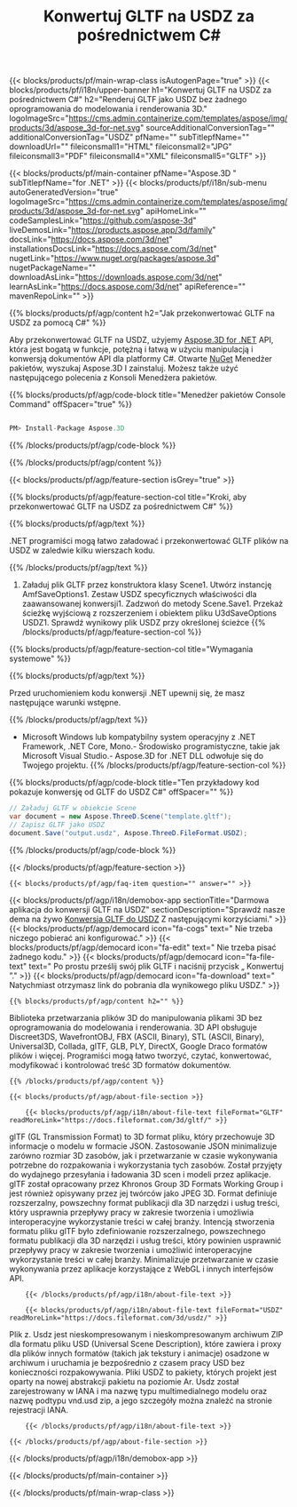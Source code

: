 ﻿---
title: Konwertuj GLTF na USDZ za pośrednictwem C# 
url: /pl/net/conversion/gltf-to-usdz 
description: Przykładowy kod dla konwersji od GLTF do USDZ C#. Użyj kodu przykładowego API dla plików wsadowych GLTF do konwersji USDZ w ramach VB.NET, asp .NET lub dowolnej aplikacji opartej na .NET.
---
{{< blocks/products/pf/main-wrap-class isAutogenPage="true" >}}
{{< blocks/products/pf/i18n/upper-banner h1="Konwertuj GLTF na USDZ za pośrednictwem C#" h2="Renderuj GLTF jako USDZ bez żadnego oprogramowania do modelowania i renderowania 3D." logoImageSrc="https://cms.admin.containerize.com/templates/aspose/img/products/3d/aspose_3d-for-net.svg" sourceAdditionalConversionTag="" additionalConversionTag="USDZ" pfName="" subTitlepfName="" downloadUrl="" fileiconsmall1="HTML" fileiconsmall2="JPG" fileiconsmall3="PDF" fileiconsmall4="XML" fileiconsmall5="GLTF" >}}

{{< blocks/products/pf/main-container pfName="Aspose.3D " subTitlepfName="for .NET" >}}
{{< blocks/products/pf/i18n/sub-menu autoGeneratedVersion="true" logoImageSrc="https://cms.admin.containerize.com/templates/aspose/img/products/3d/aspose_3d-for-net.svg" apiHomeLink="" codeSamplesLink="https://github.com/aspose-3d" liveDemosLink="https://products.aspose.app/3d/family" docsLink="https://docs.aspose.com/3d/net" installationsDocsLink="https://docs.aspose.com/3d/net" nugetLink="https://www.nuget.org/packages/aspose.3d" nugetPackageName="" downloadAsLink="https://downloads.aspose.com/3d/net" learnAsLink="https://docs.aspose.com/3d/net" apiReference="" mavenRepoLink="" >}}

{{% blocks/products/pf/agp/content h2="Jak przekonwertować GLTF na USDZ za pomocą C#" %}}

 Aby przekonwertować GLTF na USDZ, użyjemy
 [Aspose.3D for .NET](https://products.aspose.com/3d/net) 
 API, która jest bogatą w funkcje, potężną i łatwą w użyciu manipulacją i konwersją dokumentów API dla platformy C#. Otwarte
 [NuGet](https://www.nuget.org/packages/aspose.3d) 
 Menedżer pakietów, wyszukaj
 Aspose.3D 
 I zainstaluj. Możesz także użyć następującego polecenia z Konsoli Menedżera pakietów.

{{% blocks/products/pf/agp/code-block title="Menedżer pakietów Console Command" offSpacer="true" %}}

```cs

PM> Install-Package Aspose.3D


```

{{% /blocks/products/pf/agp/code-block %}}

{{% /blocks/products/pf/agp/content %}}

{{< blocks/products/pf/agp/feature-section isGrey="true" >}}

{{% blocks/products/pf/agp/feature-section-col title="Kroki, aby przekonwertować GLTF na USDZ za pośrednictwem C#" %}}

{{% blocks/products/pf/agp/text %}}

 .NET programiści mogą łatwo załadować i przekonwertować GLTF plików na USDZ w zaledwie kilku wierszach kodu.

{{% /blocks/products/pf/agp/text %}}

1. Załaduj plik GLTF przez konstruktora klasy Scene1. Utwórz instancję AmfSaveOptions1. Zestaw USDZ specyficznych właściwości dla zaawansowanej konwersji1. Zadzwoń do metody Scene.Save1. Przekaż ścieżkę wyjściową z rozszerzeniem i obiektem pliku U3dSaveOptions USDZ1. Sprawdź wynikowy plik USDZ przy określonej ścieżce
{{% /blocks/products/pf/agp/feature-section-col %}}

{{% blocks/products/pf/agp/feature-section-col title="Wymagania systemowe" %}}

{{% blocks/products/pf/agp/text %}}

 Przed uruchomieniem kodu konwersji .NET upewnij się, że masz następujące warunki wstępne.

{{% /blocks/products/pf/agp/text %}}

- Microsoft Windows lub kompatybilny system operacyjny z .NET Framework, .NET Core, Mono.- Środowisko programistyczne, takie jak Microsoft Visual Studio.- Aspose.3D for .NET DLL odwołuje się do Twojego projektu.
{{% /blocks/products/pf/agp/feature-section-col %}}

{{% blocks/products/pf/agp/code-block title="Ten przykładowy kod pokazuje konwersję od GLTF do USDZ C#" offSpacer="" %}}

```cs
// Załaduj GLTF w obiekcie Scene 
var document = new Aspose.ThreeD.Scene("template.gltf");
// Zapisz GLTF jako USDZ 
document.Save("output.usdz", Aspose.ThreeD.FileFormat.USDZ); 


```

{{% /blocks/products/pf/agp/code-block %}}

{{< /blocks/products/pf/agp/feature-section >}}

    {{< blocks/products/pf/agp/faq-item question="" answer="" >}}
 

<!-- aboutfile Starts -->

{{< blocks/products/pf/agp/i18n/demobox-app sectionTitle="Darmowa aplikacja do konwersji GLTF na USDZ" sectionDescription="Sprawdź nasze dema na żywo [Konwersja GLTF do USDZ](https://products.aspose.app/3d/conversion/gltf-to-usdz) Z następującymi korzyściami." >}}
        {{< blocks/products/pf/agp/democard icon="fa-cogs" text=" Nie trzeba niczego pobierać ani konfigurować." >}}
        {{< blocks/products/pf/agp/democard icon="fa-edit" text=" Nie trzeba pisać żadnego kodu." >}}
        {{< blocks/products/pf/agp/democard icon="fa-file-text" text=" Po prostu prześlij swój plik GLTF i naciśnij przycisk „ Konwertuj ”." >}}
        {{< blocks/products/pf/agp/democard icon="fa-download" text=" Natychmiast otrzymasz link do pobrania dla wynikowego pliku USDZ." >}}

    {{% blocks/products/pf/agp/content h2="" %}}

 Biblioteka przetwarzania plików 3D do manipulowania plikami 3D bez oprogramowania do modelowania i renderowania. 3D API obsługuje Discreet3DS, WavefrontOBJ, FBX (ASCII, Binary), STL (ASCII, Binary), Universal3D, Collada, glTF, GLB, PLY, DirectX, Google Draco formatów plików i więcej. Programiści mogą łatwo tworzyć, czytać, konwertować, modyfikować i kontrolować treść 3D formatów dokumentów.



    {{% /blocks/products/pf/agp/content %}}

    {{< blocks/products/pf/agp/about-file-section >}}

        {{< blocks/products/pf/agp/i18n/about-file-text fileFormat="GLTF" readMoreLink="https://docs.fileformat.com/3d/gltf/" >}}
glTF (GL Transmission Format) to 3D format pliku, który przechowuje 3D informacje o modelu w formacie JSON. Zastosowanie JSON minimalizuje zarówno rozmiar 3D zasobów, jak i przetwarzanie w czasie wykonywania potrzebne do rozpakowania i wykorzystania tych zasobów. Został przyjęty do wydajnego przesyłania i ładowania 3D scen i modeli przez aplikacje. glTF został opracowany przez Khronos Group 3D Formats Working Group i jest również opisywany przez jej twórców jako JPEG 3D. Format definiuje rozszerzalny, powszechny format publikacji dla 3D narzędzi i usług treści, który usprawnia przepływy pracy w zakresie tworzenia i umożliwia interoperacyjne wykorzystanie treści w całej branży. Intencją stworzenia formatu pliku glTF było zdefiniowanie rozszerzalnego, powszechnego formatu publikacji dla 3D narzędzi i usług treści, który powinien usprawnić przepływy pracy w zakresie tworzenia i umożliwić interoperacyjne wykorzystanie treści w całej branży. Minimalizuje przetwarzanie w czasie wykonywania przez aplikacje korzystające z WebGL i innych interfejsów API.

        {{< /blocks/products/pf/agp/i18n/about-file-text >}}

        {{< blocks/products/pf/agp/i18n/about-file-text fileFormat="USDZ" readMoreLink="https://docs.fileformat.com/3d/usdz/" >}}
Plik z. Usdz jest nieskompresowanym i nieskompresowanym archiwum ZIP dla formatu pliku USD (Universal Scene Description), które zawiera i proxy dla plików innych formatów (takich jak tekstury i animacje) osadzone w archiwum i uruchamia je bezpośrednio z czasem pracy USD bez konieczności rozpakowywania. Pliki USDZ to pakiety, których projekt jest oparty na nowej abstrakcji pakietu na poziomie Ar. Usdz został zarejestrowany w IANA i ma nazwę typu multimedialnego modelu oraz nazwę podtypu vnd.usd zip, a jego szczegóły można znaleźć na stronie rejestracji IANA.

        {{< /blocks/products/pf/agp/i18n/about-file-text >}}

    {{< /blocks/products/pf/agp/about-file-section >}}

{{< /blocks/products/pf/agp/i18n/demobox-app >}}

<!-- aboutfile Ends -->



{{< /blocks/products/pf/main-container >}}
    
{{< /blocks/products/pf/main-wrap-class >}}
